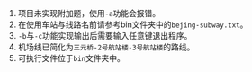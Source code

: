 1. 项目未实现附加题，使用`-a`功能会报错。
2. 在使用车站与线路名前请参考bin文件夹中的`bejing-subway.txt`。
3. `-b`与`-c`功能实现输出后需要输入任意键退出程序。
4. 机场线已简化为`三元桥-2号航站楼-3号航站楼`的路线。
5. 可执行文件位于`bin`文件夹中。